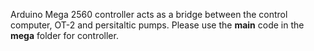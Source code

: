 Arduino Mega 2560 controller acts as a bridge between the control computer, OT-2 and persitaltic pumps. Please use the **main** code in the **mega** folder for controller.

